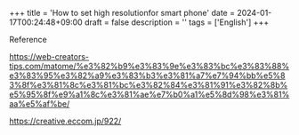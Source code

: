 +++
title = 'How to set high resolutionfor smart phone'
date = 2024-01-17T00:24:48+09:00
draft = false
description = ''
tags = ['English']
+++

Reference 

https://web-creators-tips.com/matome/%e3%82%b9%e3%83%9e%e3%83%bc%e3%83%88%e3%83%95%e3%82%a9%e3%83%b3%e3%81%a7%e7%94%bb%e5%83%8f%e3%81%8c%e3%81%bc%e3%82%84%e3%81%91%e3%82%8b%e5%95%8f%e9%a1%8c%e3%81%ae%e7%b0%a1%e5%8d%98%e3%81%aa%e5%af%be/

https://creative.eccom.jp/922/